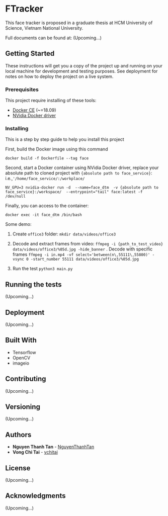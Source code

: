 # FTracker

This face tracker is proposed in a graduate thesis 
at HCM University of Science, Vietnam National University.

Full documents can be found at: (Upcoming...)

## Getting Started

These instructions will get you a copy of the project up and running on your local machine for development and testing purposes. See deployment for notes on how to deploy the project on a live system.

### Prerequisites

This project require installing of these tools:

- [Docker CE](https://docs.docker.com/install/) (~=18.09)
- [NVidia Docker driver](https://github.com/NVIDIA/nvidia-docker)

### Installing

This is a step by step guide to help you install this project

First, build the Docker image using this command

`docker build -f Dockerfile --tag face`

Second, start a Docker container using NVidia Docker driver,
replace your absolute path to cloned project with `{absolute path to face_service}`: 
i.e.,`'/home/face_service/:/workplace/`

`NV_GPU=3 nvidia-docker run -d  --name=face_dtm  -v {absolute path to face_service}:/workspace/  --entrypoint="tail" face:latest -f /dev/null`

Finally, you can access to the container:

`docker exec -it face_dtm /bin/bash`

Some demo:

1. Create `office3` folder: 
`mkdir data/videos/office3`

2. Decode and extract frames from video:
`ffmpeg -i {path_to_test_video} data/videos/office3/%05d.jpg -hide_banner`
. Decode with specific frames 
`ffmpeg -i in.mp4 -vf select='between(n\,55111\,55800)' -vsync 0 -start_number 55111 data/videos/office3/%05d.jpg`

3. Run the test
`python3 main.py`


## Running the tests

(Upcoming...)

## Deployment

(Upcoming...)

## Built With

* Tensorflow
* OpenCV
* imageio

## Contributing

(Upcoming...)

## Versioning

(Upcoming...) 

## Authors

* **Nguyen Thanh Tan** - [NguyenThanhTan](https://github.com/NguyenThanhTan)
* **Vong Chi Tai** - [vchitai](https://github.com/vchitai)


## License

(Upcoming...)

## Acknowledgments

(Upcoming...)
